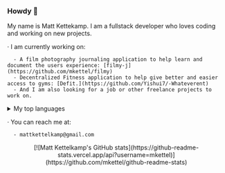 ### Howdy 👋

My name is Matt Kettekamp. I am a fullstack developer who loves coding and working on new projects. 
  
  · I am currently working on: <br>
      
      - A film photography journaling application to help learn and document the users experience: [filmy-j](https://github.com/mkettel/filmy)
      - Decentralized Fitness application to help give better and easier access to gyms: [Defit.](https://github.com/Yishui7/-Whateverent)
      - And I am also looking for a job or other freelance projects to work on. 
      
  <details>
  <summary>My top languages</summary>

  | Rank | Languages |
  |-----:|-----------|
  |     1| Javascript|
  |     2| Python    |
  |     3| SQL       |

  </details>
      
  · You can reach me at: <br>
  
      - mattkettelkamp@gmail.com

<p align="center"> 
  [![Matt Kettelkamp's GitHub stats](https://github-readme-stats.vercel.app/api?username=mkettel)](https://github.com/mkettel/github-readme-stats)
</p>

